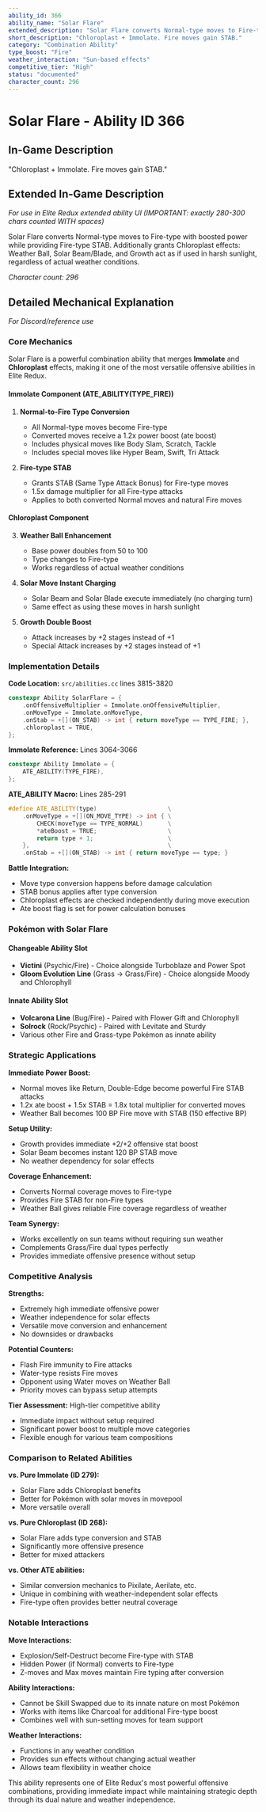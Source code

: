 ```yaml
---
ability_id: 366
ability_name: "Solar Flare"
extended_description: "Solar Flare converts Normal-type moves to Fire-type with boosted power while providing Fire-type STAB. Additionally grants Chloroplast effects: Weather Ball, Solar Beam/Blade, and Growth act as if used in harsh sunlight, regardless of actual weather conditions."
short_description: "Chloroplast + Immolate. Fire moves gain STAB."
category: "Combination Ability"
type_boost: "Fire"
weather_interaction: "Sun-based effects"
competitive_tier: "High"
status: "documented"
character_count: 296
---
```


# Solar Flare - Ability ID 366

## In-Game Description
"Chloroplast + Immolate. Fire moves gain STAB."

## Extended In-Game Description
*For use in Elite Redux extended ability UI (IMPORTANT: exactly 280-300 chars counted WITH spaces)*

Solar Flare converts Normal-type moves to Fire-type with boosted power while providing Fire-type STAB. Additionally grants Chloroplast effects: Weather Ball, Solar Beam/Blade, and Growth act as if used in harsh sunlight, regardless of actual weather conditions.

*Character count: 296*

## Detailed Mechanical Explanation
*For Discord/reference use*

### Core Mechanics

Solar Flare is a powerful combination ability that merges **Immolate** and **Chloroplast** effects, making it one of the most versatile offensive abilities in Elite Redux.

#### Immolate Component (ATE_ABILITY(TYPE_FIRE))
1. **Normal-to-Fire Type Conversion**
   - All Normal-type moves become Fire-type
   - Converted moves receive a 1.2x power boost (ate boost)
   - Includes physical moves like Body Slam, Scratch, Tackle
   - Includes special moves like Hyper Beam, Swift, Tri Attack

2. **Fire-type STAB**
   - Grants STAB (Same Type Attack Bonus) for Fire-type moves
   - 1.5x damage multiplier for all Fire-type attacks
   - Applies to both converted Normal moves and natural Fire moves

#### Chloroplast Component
3. **Weather Ball Enhancement**
   - Base power doubles from 50 to 100
   - Type changes to Fire-type
   - Works regardless of actual weather conditions

4. **Solar Move Instant Charging**
   - Solar Beam and Solar Blade execute immediately (no charging turn)
   - Same effect as using these moves in harsh sunlight

5. **Growth Double Boost**
   - Attack increases by +2 stages instead of +1
   - Special Attack increases by +2 stages instead of +1

### Implementation Details

**Code Location:** `src/abilities.cc` lines 3815-3820
```cpp
constexpr Ability SolarFlare = {
    .onOffensiveMultiplier = Immolate.onOffensiveMultiplier,
    .onMoveType = Immolate.onMoveType,
    .onStab = +[](ON_STAB) -> int { return moveType == TYPE_FIRE; },
    .chloroplast = TRUE,
};
```

**Immolate Reference:** Lines 3064-3066
```cpp
constexpr Ability Immolate = {
    ATE_ABILITY(TYPE_FIRE),
};
```

**ATE_ABILITY Macro:** Lines 285-291
```cpp
#define ATE_ABILITY(type)                    \
    .onMoveType = +[](ON_MOVE_TYPE) -> int { \
        CHECK(moveType == TYPE_NORMAL)       \
        *ateBoost = TRUE;                    \
        return type + 1;                     \
    },                                       \
    .onStab = +[](ON_STAB) -> int { return moveType == type; }
```

**Battle Integration:**
- Move type conversion happens before damage calculation
- STAB bonus applies after type conversion
- Chloroplast effects are checked independently during move execution
- Ate boost flag is set for power calculation bonuses

### Pokémon with Solar Flare

#### Changeable Ability Slot
- **Victini** (Psychic/Fire) - Choice alongside Turboblaze and Power Spot
- **Gloom Evolution Line** (Grass → Grass/Fire) - Choice alongside Moody and Chlorophyll

#### Innate Ability Slot
- **Volcarona Line** (Bug/Fire) - Paired with Flower Gift and Chlorophyll
- **Solrock** (Rock/Psychic) - Paired with Levitate and Sturdy
- Various other Fire and Grass-type Pokémon as innate ability

### Strategic Applications

**Immediate Power Boost:**
- Normal moves like Return, Double-Edge become powerful Fire STAB attacks
- 1.2x ate boost + 1.5x STAB = 1.8x total multiplier for converted moves
- Weather Ball becomes 100 BP Fire move with STAB (150 effective BP)

**Setup Utility:**
- Growth provides immediate +2/+2 offensive stat boost
- Solar Beam becomes instant 120 BP STAB move
- No weather dependency for solar effects

**Coverage Enhancement:**
- Converts Normal coverage moves to Fire-type
- Provides Fire STAB for non-Fire types
- Weather Ball gives reliable Fire coverage regardless of weather

**Team Synergy:**
- Works excellently on sun teams without requiring sun weather
- Complements Grass/Fire dual types perfectly
- Provides immediate offensive presence without setup

### Competitive Analysis

**Strengths:**
- Extremely high immediate offensive power
- Weather independence for solar effects
- Versatile move conversion and enhancement
- No downsides or drawbacks

**Potential Counters:**
- Flash Fire immunity to Fire attacks
- Water-type resists Fire moves
- Opponent using Water moves on Weather Ball
- Priority moves can bypass setup attempts

**Tier Assessment:** High-tier competitive ability
- Immediate impact without setup required
- Significant power boost to multiple move categories
- Flexible enough for various team compositions

### Comparison to Related Abilities

**vs. Pure Immolate (ID 279):**
- Solar Flare adds Chloroplast benefits
- Better for Pokémon with solar moves in movepool
- More versatile overall

**vs. Pure Chloroplast (ID 268):**
- Solar Flare adds type conversion and STAB
- Significantly more offensive presence
- Better for mixed attackers

**vs. Other ATE abilities:**
- Similar conversion mechanics to Pixilate, Aerilate, etc.
- Unique in combining with weather-independent solar effects
- Fire-type often provides better neutral coverage

### Notable Interactions

**Move Interactions:**
- Explosion/Self-Destruct become Fire-type with STAB
- Hidden Power (if Normal) converts to Fire-type
- Z-moves and Max moves maintain Fire typing after conversion

**Ability Interactions:**
- Cannot be Skill Swapped due to its innate nature on most Pokémon
- Works with items like Charcoal for additional Fire-type boost
- Combines well with sun-setting moves for team support

**Weather Interactions:**
- Functions in any weather condition
- Provides sun effects without changing actual weather
- Allows team flexibility in weather choice

This ability represents one of Elite Redux's most powerful offensive combinations, providing immediate impact while maintaining strategic depth through its dual nature and weather independence.
